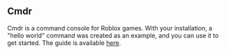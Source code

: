 ## Cmdr
Cmdr is a command console for Roblox games. With your installation, a "hello world" command was created as an example, and you can use it to get started. The guide is available [here](https://eryn.io/Cmdr/guide/Setup.html).